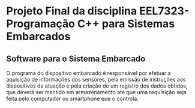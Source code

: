 # Projeto Final da disciplina EEL7323- Programação C++ para Sistemas Embarcados

## Software para o Sistema Embarcado

O programa do dispositivo embarcado é responsável por efetuar a aquisição de informações dos sensores, pela emissão de instruções aos dispositivos de atuação e pela criação de um registro dos dados obtidos, que deverá ser mantido em armazenamento até que uma requisição seja feita pelo computador ou smartphone que o controla.
